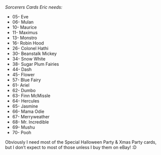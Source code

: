 *Sorcerers Cards Eric needs:*

- 05- Eve
- 06- Mulan
- 10- Maurice
- 11- Maximus
- 13- Monstro
- 16- Robin Hood
- 26- Colonel Hathi
- 30- Beanstalk Mickey
- 34- Snow White
- 38- Sugar Plum Fairies
- 44- Dash
- 45- Flower
- 57- Blue Fairy
- 61- Ariel
- 62- Dumbo
- 63- Finn McMissle
- 64- Hercules 
- 65- Jasmine
- 66- Mama Odie
- 67- Merryweather
- 68- Mr. Incredible
 - 69-  Mushu
- 70- Pooh

Obviously I need most of the Special Halloween Party & Xmas Party cards, but I don’t expect to most of those unless I buy them on eBay! :D